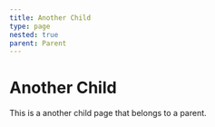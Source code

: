 ```yaml
---
title: Another Child
type: page
nested: true
parent: Parent
---
```


Another Child
=============

This is a another child page that belongs to a parent.
